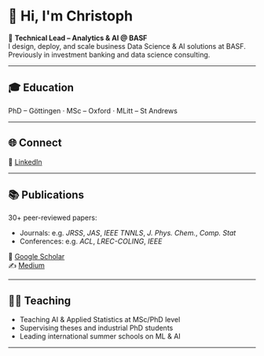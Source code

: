 # 👋 Hi, I'm Christoph

🚀 **Technical Lead – Analytics & AI @ BASF**  
I design, deploy, and scale business Data Science & AI solutions at BASF. Previously in investment banking and data science consulting.

---

## 🎓 Education

PhD – Göttingen · MSc – Oxford · MLitt – St Andrews

---

## 🌐 Connect

💼 [LinkedIn](https://www.linkedin.com/in/christophweisser/)  

---

## 📚 Publications

30+ peer-reviewed papers:

- Journals: e.g. *JRSS*, *JAS*, *IEEE TNNLS*, *J. Phys. Chem.*, *Comp. Stat*  
- Conferences: e.g. *ACL*, *LREC-COLING*, *IEEE*

📖 [Google Scholar](https://scholar.google.com/citations?user=YpwYTioAAAAJ&hl=de)  
✍️ [Medium](https://medium.com/@christoph.j.weisser28)


---

## 👨‍🏫 Teaching

- Teaching AI & Applied Statistics at MSc/PhD level  
- Supervising theses and industrial PhD students  
- Leading international summer schools on ML & AI

---

